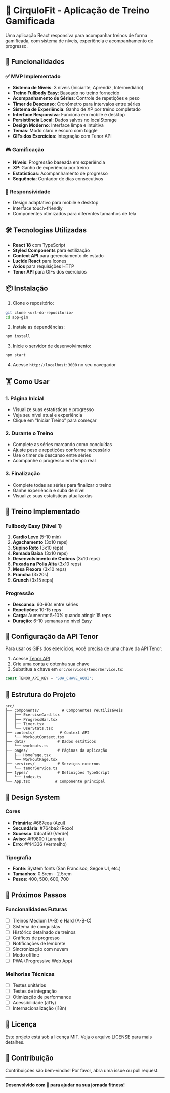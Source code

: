 # 💪 CirquloFit - Aplicação de Treino Gamificada

Uma aplicação React responsiva para acompanhar treinos de forma gamificada, com sistema de níveis, experiência e acompanhamento de progresso.

## 🚀 Funcionalidades

### ✅ MVP Implementado
- **Sistema de Níveis**: 3 níveis (Iniciante, Aprendiz, Intermediário)
- **Treino Fullbody Easy**: Baseado no treino fornecido
- **Acompanhamento de Séries**: Controle de repetições e peso
- **Timer de Descanso**: Cronômetro para intervalos entre séries
- **Sistema de Experiência**: Ganho de XP por treino completado
- **Interface Responsiva**: Funciona em mobile e desktop
- **Persistência Local**: Dados salvos no localStorage
- **Design Moderno**: Interface limpa e intuitiva
- **Temas**: Modo claro e escuro com toggle
- **GIFs dos Exercícios**: Integração com Tenor API

### 🎮 Gamificação
- **Níveis**: Progressão baseada em experiência
- **XP**: Ganho de experiência por treino
- **Estatísticas**: Acompanhamento de progresso
- **Sequência**: Contador de dias consecutivos

### 📱 Responsividade
- Design adaptativo para mobile e desktop
- Interface touch-friendly
- Componentes otimizados para diferentes tamanhos de tela

## 🛠️ Tecnologias Utilizadas

- **React 18** com TypeScript
- **Styled Components** para estilização
- **Context API** para gerenciamento de estado
- **Lucide React** para ícones
- **Axios** para requisições HTTP
- **Tenor API** para GIFs dos exercícios

## 📦 Instalação

1. Clone o repositório:
```bash
git clone <url-do-repositorio>
cd app-gim
```

2. Instale as dependências:
```bash
npm install
```

3. Inicie o servidor de desenvolvimento:
```bash
npm start
```

4. Acesse `http://localhost:3000` no seu navegador

## 🏋️ Como Usar

### 1. Página Inicial
- Visualize suas estatísticas e progresso
- Veja seu nível atual e experiência
- Clique em "Iniciar Treino" para começar

### 2. Durante o Treino
- Complete as séries marcando como concluídas
- Ajuste peso e repetições conforme necessário
- Use o timer de descanso entre séries
- Acompanhe o progresso em tempo real

### 3. Finalização
- Complete todas as séries para finalizar o treino
- Ganhe experiência e suba de nível
- Visualize suas estatísticas atualizadas

## 🎯 Treino Implementado

### Fullbody Easy (Nível 1)
1. **Cardio Leve** (5-10 min)
2. **Agachamento** (3x10 reps)
3. **Supino Reto** (3x10 reps)
4. **Remada Baixa** (3x10 reps)
5. **Desenvolvimento de Ombros** (3x10 reps)
6. **Puxada na Polia Alta** (3x10 reps)
7. **Mesa Flexora** (3x10 reps)
8. **Prancha** (3x20s)
9. **Crunch** (3x15 reps)

### Progressão
- **Descanso**: 60-90s entre séries
- **Repetições**: 10-15 reps
- **Carga**: Aumentar 5-10% quando atingir 15 reps
- **Duração**: 6-10 semanas no nível Easy

## 🔧 Configuração da API Tenor

Para usar os GIFs dos exercícios, você precisa de uma chave da API Tenor:

1. Acesse [Tenor API](https://developers.google.com/tenor)
2. Crie uma conta e obtenha sua chave
3. Substitua a chave em `src/services/tenorService.ts`:
```typescript
const TENOR_API_KEY = 'SUA_CHAVE_AQUI';
```

## 📁 Estrutura do Projeto

```
src/
├── components/          # Componentes reutilizáveis
│   ├── ExerciseCard.tsx
│   ├── ProgressBar.tsx
│   ├── Timer.tsx
│   └── UserStats.tsx
├── contexts/           # Context API
│   └── WorkoutContext.tsx
├── data/              # Dados estáticos
│   └── workouts.ts
├── pages/             # Páginas da aplicação
│   ├── HomePage.tsx
│   └── WorkoutPage.tsx
├── services/          # Serviços externos
│   └── tenorService.ts
├── types/             # Definições TypeScript
│   └── index.ts
└── App.tsx           # Componente principal
```

## 🎨 Design System

### Cores
- **Primária**: #667eea (Azul)
- **Secundária**: #764ba2 (Roxo)
- **Sucesso**: #4caf50 (Verde)
- **Aviso**: #ff9800 (Laranja)
- **Erro**: #f44336 (Vermelho)

### Tipografia
- **Fonte**: System fonts (San Francisco, Segoe UI, etc.)
- **Tamanhos**: 0.8rem - 2.5rem
- **Pesos**: 400, 500, 600, 700

## 🚀 Próximos Passos

### Funcionalidades Futuras
- [ ] Treinos Medium (A-B) e Hard (A-B-C)
- [ ] Sistema de conquistas
- [ ] Histórico detalhado de treinos
- [ ] Gráficos de progresso
- [ ] Notificações de lembrete
- [ ] Sincronização com nuvem
- [ ] Modo offline
- [ ] PWA (Progressive Web App)

### Melhorias Técnicas
- [ ] Testes unitários
- [ ] Testes de integração
- [ ] Otimização de performance
- [ ] Acessibilidade (a11y)
- [ ] Internacionalização (i18n)

## 📄 Licença

Este projeto está sob a licença MIT. Veja o arquivo LICENSE para mais detalhes.

## 🤝 Contribuição

Contribuições são bem-vindas! Por favor, abra uma issue ou pull request.

---

**Desenvolvido com 💪 para ajudar na sua jornada fitness!**